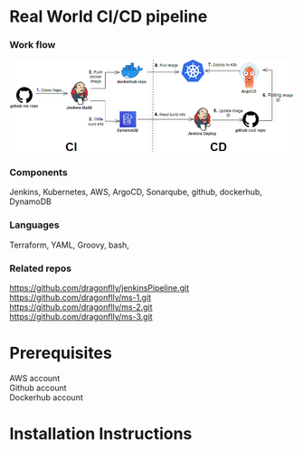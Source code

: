 # Real World CI/CD pipeline
### Work flow
![cicd flow](images/cicd-flow.png)

### Components
Jenkins, Kubernetes, AWS, ArgoCD, Sonarqube, github, dockerhub, DynamoDB

### Languages
Terraform, YAML, Groovy, bash, 

### Related repos
https://github.com/dragonflly/jenkinsPipeline.git  
https://github.com/dragonflly/ms-1.git  
https://github.com/dragonflly/ms-2.git  
https://github.com/dragonflly/ms-3.git  

# Prerequisites
AWS account  
Github account  
Dockerhub account  

# Installation Instructions

